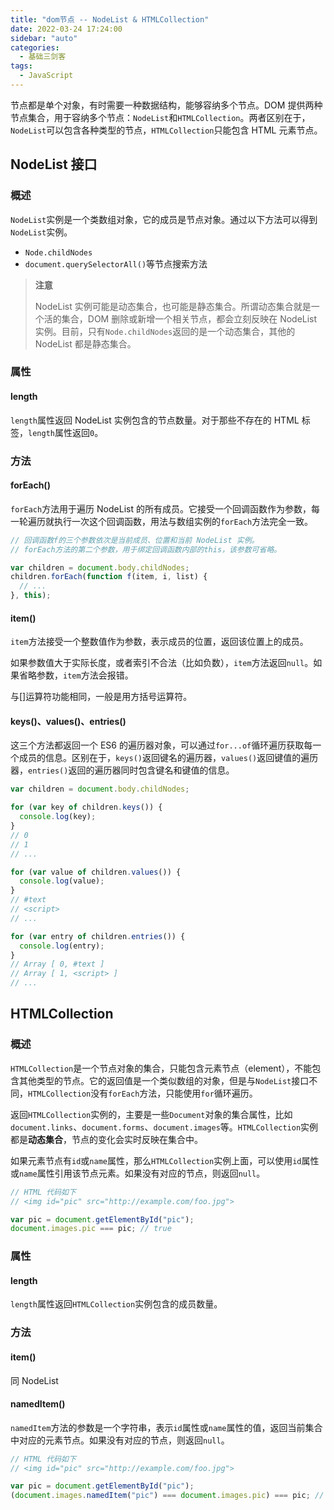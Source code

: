```yaml
---
title: "dom节点 -- NodeList & HTMLCollection"
date: 2022-03-24 17:24:00
sidebar: "auto"
categories:
  - 基础三剑客
tags:
  - JavaScript
---
```


节点都是单个对象，有时需要一种数据结构，能够容纳多个节点。DOM 提供两种节点集合，用于容纳多个节点：`NodeList`和`HTMLCollection`。两者区别在于，`NodeList`可以包含各种类型的节点，`HTMLCollection`只能包含 HTML 元素节点。

<!-- more -->

## NodeList 接口

### 概述

`NodeList`实例是一个类数组对象，它的成员是节点对象。通过以下方法可以得到`NodeList`实例。

- `Node.childNodes`
- `document.querySelectorAll()`等节点搜索方法

> **注意**
>
> NodeList 实例可能是动态集合，也可能是静态集合。所谓动态集合就是一个活的集合，DOM 删除或新增一个相关节点，都会立刻反映在 NodeList 实例。目前，只有`Node.childNodes`返回的是一个动态集合，其他的 NodeList 都是静态集合。

### 属性

#### length

`length`属性返回 NodeList 实例包含的节点数量。对于那些不存在的 HTML 标签，`length`属性返回`0`。

### 方法

#### forEach()

`forEach`方法用于遍历 NodeList 的所有成员。它接受一个回调函数作为参数，每一轮遍历就执行一次这个回调函数，用法与数组实例的`forEach`方法完全一致。

```js
// 回调函数f的三个参数依次是当前成员、位置和当前 NodeList 实例。
// forEach方法的第二个参数，用于绑定回调函数内部的this，该参数可省略。

var children = document.body.childNodes;
children.forEach(function f(item, i, list) {
  // ...
}, this);
```

#### item()

`item`方法接受一个整数值作为参数，表示成员的位置，返回该位置上的成员。

如果参数值大于实际长度，或者索引不合法（比如负数），`item`方法返回`null`。如果省略参数，`item`方法会报错。

与[]运算符功能相同，一般是用方括号运算符。

#### keys()、values()、entries()

这三个方法都返回一个 ES6 的遍历器对象，可以通过`for...of`循环遍历获取每一个成员的信息。区别在于，`keys()`返回键名的遍历器，`values()`返回键值的遍历器，`entries()`返回的遍历器同时包含键名和键值的信息。

```js
var children = document.body.childNodes;

for (var key of children.keys()) {
  console.log(key);
}
// 0
// 1
// ...

for (var value of children.values()) {
  console.log(value);
}
// #text
// <script>
// ...

for (var entry of children.entries()) {
  console.log(entry);
}
// Array [ 0, #text ]
// Array [ 1, <script> ]
// ...
```

## HTMLCollection

### 概述

`HTMLCollection`是一个节点对象的集合，只能包含元素节点（element），不能包含其他类型的节点。它的返回值是一个类似数组的对象，但是与`NodeList`接口不同，`HTMLCollection`没有`forEach`方法，只能使用`for`循环遍历。

返回`HTMLCollection`实例的，主要是一些`Document`对象的集合属性，比如`document.links`、`document.forms`、`document.images`等。`HTMLCollection`实例都是**动态集合**，节点的变化会实时反映在集合中。

如果元素节点有`id`或`name`属性，那么`HTMLCollection`实例上面，可以使用`id`属性或`name`属性引用该节点元素。如果没有对应的节点，则返回`null`。

```js
// HTML 代码如下
// <img id="pic" src="http://example.com/foo.jpg">

var pic = document.getElementById("pic");
document.images.pic === pic; // true
```

### 属性

#### length

`length`属性返回`HTMLCollection`实例包含的成员数量。

### 方法

#### item()

同 NodeList

#### namedItem()

`namedItem`方法的参数是一个字符串，表示`id`属性或`name`属性的值，返回当前集合中对应的元素节点。如果没有对应的节点，则返回`null`。

```js
// HTML 代码如下
// <img id="pic" src="http://example.com/foo.jpg">

var pic = document.getElementById("pic");
(document.images.namedItem("pic") === document.images.pic) === pic; // true
```

